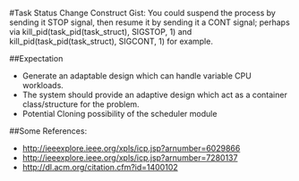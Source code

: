 #Task Status Change Construct Gist:
You could suspend the process by sending it STOP signal, then resume it by sending it a CONT signal; 
perhaps via kill_pid(task_pid(task_struct), SIGSTOP, 1) and kill_pid(task_pid(task_struct), SIGCONT, 1) for example.

##Expectation

- Generate an adaptable design which can handle variable CPU workloads. 
- The system should provide an adaptive design which act as a container class/structure for the problem.
- Potential Cloning possibility of the scheduler module

##Some References:
- http://ieeexplore.ieee.org/xpls/icp.jsp?arnumber=6029866
- http://ieeexplore.ieee.org/xpls/icp.jsp?arnumber=7280137
- http://dl.acm.org/citation.cfm?id=1400102
